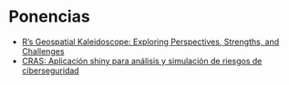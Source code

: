# Ponencias

- [R’s Geospatial Kaleidoscope: Exploring Perspectives, Strengths, and Challenges](https://jakubnowosad.com/IIIRqueR/)
- [CRAS: Aplicación shiny para análisis y simulación de riesgos de ciberseguridad](http://emilio.lcano.com/p/14jres)
